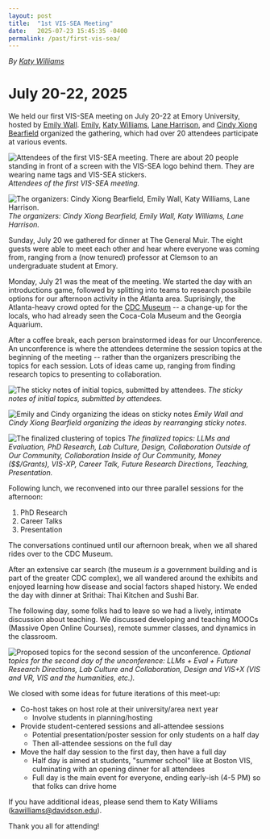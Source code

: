 ```yaml
---
layout: post
title:  "1st VIS-SEA Meeting"
date:   2025-07-23 15:45:35 -0400
permalink: /past/first-vis-sea/
---
```

*By [Katy Williams](https://kawilliams.github.io/)*

# July 20-22, 2025

We held our first VIS-SEA meeting on July 20-22 at Emory University, hosted by [Emily Wall](https://emilywall.github.io/). [Emily](https://emilywall.github.io/), [Katy Williams](https://kawilliams.github.io/), [Lane Harrison](https://web.cs.wpi.edu/~ltharrison/?_gl=1*1rsclhf*_gcl_au*MjAwNzU0Mjk0MC4xNzUzMzg0NjMy*_ga*MTAzNDc3NTYzOS4xNzUzMzg0NjMy*_ga_RE35PKQB7J*czE3NTMzODQ2MzEkbzEkZzAkdDE3NTMzODQ2MzIkajYwJGwwJGgw), and [Cindy Xiong Bearfield](https://cyxiong.com/) organized the gathering, which had over 20 attendees participate at various events. 

![Attendees of the first VIS-SEA meeting. There are about 20 people standing in front of a screen with the VIS-SEA logo behind them. They are wearing name tags and VIS-SEA stickers.](/images/first-vis/whole-group.jpg)
*Attendees of the first VIS-SEA meeting.*

![The organizers: Cindy Xiong Bearfield, Emily Wall, Katy Williams, Lane Harrison.](/images/first-vis/four-organizers.JPG) *The organizers: Cindy Xiong Bearfield, Emily Wall, Katy Williams, Lane Harrison.*

Sunday, July 20 we gathered for dinner at The General Muir. The eight guests were able to meet each other and hear where everyone was coming from, ranging from a (now tenured) professor at Clemson to an undergraduate student at Emory.

Monday, July 21 was the meat of the meeting. We started the day with an introductions game, followed by splitting into teams to research possibile options for our afternoon activity in the Atlanta area. Suprisingly, the Atlanta-heavy crowd opted for the [CDC Museum](https://www.cdc.gov/museum/index.htm) -- a change-up for the locals, who had already seen the Coca-Cola Museum and the Georgia Aquarium. 

After a coffee break, each person brainstormed ideas for our Unconference. An unconference is where the attendees determine the session topics at the beginning of the meeting -- rather than the organizers prescribing the topics for each session. Lots of ideas came up, ranging from finding research topics to presenting to collaboration.

![The sticky notes of initial topics, submitted by attendees.](/images/first-vis/initial-topics.JPG)
*The sticky notes of initial topics, submitted by attendees.*

![Emily and Cindy organizing the ideas on sticky notes](/images/first-vis/organizing.JPG)
*Emily Wall and Cindy Xiong Bearfield organizing the ideas by rearranging sticky notes.*

![The finalized clustering of topics](/images/first-vis/final-topics.JPG)
*The finalized topics: LLMs and Evaluation, PhD Research, Lab Culture, Design, Collaboration Outside of Our Community, Collaboration Inside of Our Community, Money ($$/Grants), VIS-XP, Career Talk, Future Research Directions, Teaching, Presentation.*

Following lunch, we reconvened into our three parallel sessions for the afternoon:
1. PhD Research
2. Career Talks
3. Presentation

The conversations continued until our afternoon break, when we all shared rides over to the CDC Museum.

After an extensive car search (the museum *is* a government building and is part of the greater CDC complex), we all wandered around the exhibits and enjoyed learning how disease and social factors shaped history. We ended the day with dinner at Srithai: Thai Kitchen and Sushi Bar.

The following day, some folks had to leave so we had a lively, intimate discussion about teaching. We discussed developing and teaching MOOCs (Massive Open Online Courses), remote summer classes, and dynamics in the classroom.

![Proposed topics for the second session of the unconference.](/images/first-vis/second-session.JPG)
*Optional topics for the second day of the unconference: LLMs + Eval + Future Research Directions, Lab Culture and Collaboration, Design and VIS+X (VIS and VR, VIS and the humanities, etc.).*

We closed with some ideas for future iterations of this meet-up:
* Co-host takes on host role at their university/area next year
  * Involve students in planning/hosting
* Provide student-centered sessions and all-attendee sessions
  * Potential presentation/poster session for only students on a half day
  * Then all-attendee sessions on the full day
* Move the half day session to the first day, then have a full day
  * Half day is aimed at students, "summer school" like at Boston VIS, culminating with an opening dinner for all attendees
  * Full day is the main event for everyone, ending early-ish (4-5 PM) so that folks can drive home

If you have additional ideas, please send them to Katy Williams (kawilliams@davidson.edu).

Thank you all for attending!

